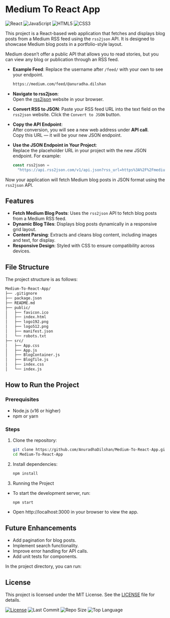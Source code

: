 # Medium To React App

![React](https://img.shields.io/badge/React-20232A?style=flat&logo=react&logoColor=61DAFB)
![JavaScript](https://img.shields.io/badge/JavaScript-F7DF1E?style=flat&logo=javascript&logoColor=black)
![HTML5](https://img.shields.io/badge/HTML5-E34F26?style=flat&logo=html5&logoColor=white)
![CSS3](https://img.shields.io/badge/CSS3-1572B6?style=flat&logo=css3&logoColor=white)

This project is a React-based web application that fetches and displays blog posts from a Medium RSS feed using the `rss2json` API. It is designed to showcase Medium blog posts in a portfolio-style layout.

Medium doesn’t offer a public API that allows you to read stories, but you can view any blog or publication through an RSS feed.

- **Example Feed**:
  Replace the username after `/feed/` with your own to see your endpoint.

  ```bash
  https://medium.com/feed/@anuradha.dilshan
  ```

- **Navigate to rss2json**:  
   Open the [rss2json](https://rss2json.com/) website in your browser.

- **Convert RSS to JSON**:
  Paste your RSS feed URL into the text field on the `rss2json` website.
  Click the `Convert to JSON` button.

- **Copy the API Endpoint**:  
   After conversion, you will see a new web address under **API call**.  
   Copy this URL — it will be your new JSON endpoint.

- **Use the JSON Endpoint in Your Project**:  
   Replace the placeholder URL in your project with the new JSON endpoint. For example:

  ```javascript
  const rss2json =
    "https://api.rss2json.com/v1/api.json?rss_url=https%3A%2F%2Fmedium.com%2Ffeed%2F%40anuradha.dilshan";
  ```

Now your application will fetch Medium blog posts in JSON format using the `rss2json` API.

## Features

- **Fetch Medium Blog Posts**: Uses the `rss2json` API to fetch blog posts from a Medium RSS feed.
- **Dynamic Blog Tiles**: Displays blog posts dynamically in a responsive grid layout.
- **Content Parsing**: Extracts and cleans blog content, including images and text, for display.
- **Responsive Design**: Styled with CSS to ensure compatibility across devices.

## File Structure

The project structure is as follows:

```bash
Medium-To-React-App/
├── .gitignore
├── package.json
├── README.md
├── public/
│   ├── favicon.ico
│   ├── index.html
│   ├── logo192.png
│   ├── logo512.png
│   ├── manifest.json
│   └── robots.txt
├── src/
│   ├── App.css
│   ├── App.js
│   ├── BlogContainer.js
│   ├── BlogTile.js
│   ├── index.css
│   └── index.js
```

## How to Run the Project

### Prerequisites

- Node.js (v16 or higher)
- npm or yarn

### Steps

1. Clone the repository:

   ```bash
   git clone https://github.com/AnuradhaDilshan/Medium-To-React-App.git
   cd Medium-To-React-App
   ```

2. Install dependencies:

   ```bash
   npm install
   ```

3. Running the Project

- To start the development server, run:

  ```bash
  npm start
  ```

- Open http://localhost:3000 in your browser to view the app.

## Future Enhancements

- Add pagination for blog posts.
- Implement search functionality.
- Improve error handling for API calls.
- Add unit tests for components.

In the project directory, you can run:

## License

This project is licensed under the MIT License. See the [LICENSE](./LICENSE) file for details.

[![License](https://img.shields.io/github/license/AnuradhaDilshan/Medium-To-React-App)](./LICENS)
![Last Commit](https://img.shields.io/github/last-commit/AnuradhaDilshan/Medium-To-React-App)
![Repo Size](https://img.shields.io/github/repo-size/AnuradhaDilshan/Medium-To-React-App)
![Top Language](https://img.shields.io/github/languages/top/AnuradhaDilshan/Medium-To-React-App)
